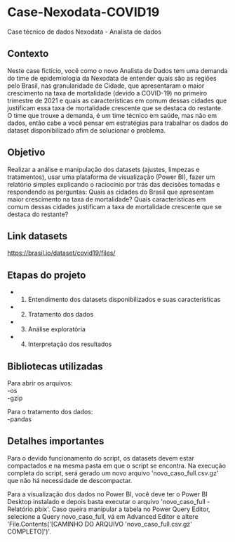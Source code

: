 # Case-Nexodata-COVID19
Case técnico de dados Nexodata - Analista de dados

## Contexto
Neste case fictício, você como o novo Analista de Dados tem uma demanda do time de epidemiologia da Nexodata de entender quais são as regiões pelo Brasil, nas granularidade de Cidade, que apresentaram o maior crescimento na taxa de mortalidade (devido a COVID-19) no primeiro trimestre de 2021 e quais as características em comum dessas cidades que justificam essa taxa de mortalidade crescente que se destaca do restante. O time que trouxe a demanda, é um time técnico em saúde, mas não em dados, então cabe a você pensar em estratégias para trabalhar os dados do dataset disponibilizado afim de solucionar o problema.

## Objetivo
Realizar a análise e manipulação dos datasets (ajustes, limpezas e tratamentos), usar uma plataforma de visualização (Power BI), fazer um relatório simples explicando o raciocínio por trás das decisões tomadas e respondendo as perguntas: Quais as cidades do Brasil que apresentam maior crescimento na taxa de mortalidade? Quais características em comum dessas cidades justificam a taxa de mortalidade crescente que se destaca do restante?

## Link datasets

https://brasil.io/dataset/covid19/files/

## Etapas do projeto
- 1. Entendimento dos datasets disponibilizados e suas características
- 2. Tratamento dos dados
- 3. Análise exploratória
- 4. Interpretação dos resultados

## Bibliotecas utilizadas
Para abrir os arquivos: <br>
-os <br>
-gzip <br>

Para o tratamento dos dados: <br>
-pandas <br>

## Detalhes importantes
Para o devido funcionamento do script, os datasets devem estar compactados e na mesma pasta em que o script se encontra. Na execução completa do script, será gerado um novo arquivo 'novo_caso_full.csv.gz' que não há necessidade de descompactar.

Para a visualização dos dados no Power BI, você deve ter o Power BI Desktop instalado e depois basta executar o arquivo 'novo_caso_full - Relatório.pbix'. Caso queira manipular a tabela no Power Query Editor, selecione a Query novo_caso_full, vá em Advanced Editor e altere 'File.Contents('[CAMINHO DO ARQUIVO 'novo_caso_full.csv.gz' COMPLETO]')'.
